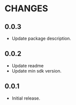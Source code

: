# CHANGES

## 0.0.3

- Update package description.

## 0.0.2

- Update readme
- Update min sdk version.

## 0.0.1

- Initial release.
